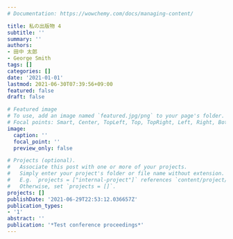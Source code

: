 ```yaml
---
# Documentation: https://wowchemy.com/docs/managing-content/

title: 私の出版物 4
subtitle: ''
summary: ''
authors:
- 田中 太郎
- George Smith
tags: []
categories: []
date: '2021-01-01'
lastmod: 2021-06-30T07:39:56+09:00
featured: false
draft: false

# Featured image
# To use, add an image named `featured.jpg/png` to your page's folder.
# Focal points: Smart, Center, TopLeft, Top, TopRight, Left, Right, BottomLeft, Bottom, BottomRight.
image:
  caption: ''
  focal_point: ''
  preview_only: false

# Projects (optional).
#   Associate this post with one or more of your projects.
#   Simply enter your project's folder or file name without extension.
#   E.g. `projects = ["internal-project"]` references `content/project/deep-learning/index.md`.
#   Otherwise, set `projects = []`.
projects: []
publishDate: '2021-06-29T22:53:12.036657Z'
publication_types:
- '1'
abstract: ''
publication: '*Test conference proceedings*'
---
```

